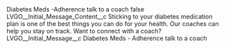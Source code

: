 <?xml version="1.0" encoding="UTF-8"?>
<CustomMetadata xmlns="http://soap.sforce.com/2006/04/metadata" xmlns:xsi="http://www.w3.org/2001/XMLSchema-instance" xmlns:xsd="http://www.w3.org/2001/XMLSchema">
    <label>Diabetes Meds -Adherence talk to a coach</label>
    <protected>false</protected>
    <values>
        <field>LVGO__Initial_Message_Content__c</field>
        <value xsi:type="xsd:string">Sticking to your diabetes medication plan is one of the best things you can do for your health. Our coaches can help you stay on track. Want to connect with a coach?</value>
    </values>
    <values>
        <field>LVGO__Initial_Message__c</field>
        <value xsi:type="xsd:string">Diabetes Meds - Adherence talk to a coach</value>
    </values>
</CustomMetadata>

